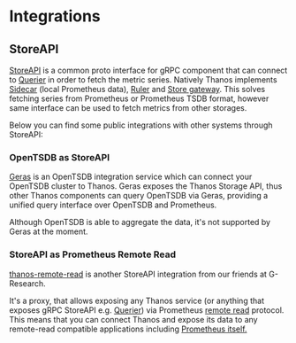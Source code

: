 # Integrations

## StoreAPI

[StoreAPI](https://github.com/thanos-io/thanos/blob/main/pkg/store/storepb/rpc.proto) is a common proto interface for gRPC component that can connect to [Querier](components/query.md) in order to fetch the metric series. Natively Thanos implements [Sidecar](components/sidecar.md) (local Prometheus data), [Ruler](components/rule.md) and [Store gateway](components/store.md). This solves fetching series from Prometheus or Prometheus TSDB format, however same interface can be used to fetch metrics from other storages.

Below you can find some public integrations with other systems through StoreAPI:

### OpenTSDB as StoreAPI

[Geras](https://github.com/G-Research/geras) is an OpenTSDB integration service which can connect your OpenTSDB cluster to Thanos. Geras exposes the Thanos Storage API, thus other Thanos components can query OpenTSDB via Geras, providing a unified query interface over OpenTSDB and Prometheus.

Although OpenTSDB is able to aggregate the data, it's not supported by Geras at the moment.

### StoreAPI as Prometheus Remote Read

[thanos-remote-read](https://github.com/G-Research/thanos-remote-read) is another StoreAPI integration from our friends at G-Research.

It's a proxy, that allows exposing any Thanos service (or anything that exposes gRPC StoreAPI e.g. [Querier](components/query.md)) via Prometheus [remote read](https://github.com/prometheus/prometheus/blob/38d32e06862f6b72700f67043ce574508b5697f0/prompb/remote.proto#L27) protocol. This means that you can connect Thanos and expose its data to any remote-read compatible applications including [Prometheus itself.](https://prometheus.io/docs/prometheus/latest/configuration/configuration/#remote_read)
